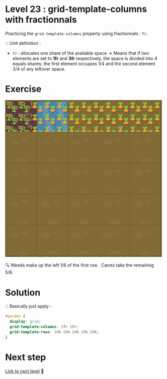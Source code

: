 # Level 23 : grid-template-columns with fractionnals

Practicing the `grid-template-columns` property using fractionnals : `fr`.

:bulb: Unit definition : 
- `fr` : allocates one share of the available space
  &rarr; Means that if two elements are set to **1fr** and **3fr** respectively, the space is divided into 4 equals shares; the first element occupies 1/4 and the second element 3/4 of any leftover space.

# Exercise

![level 23](./level23.png)

:mag: Weeds make up the left 1/6 of the first row . Carots take the remaining 5/6.

# Solution

:bulb: Basically just apply : 

```css
#garden {
  display: grid;
  grid-template-columns: 1fr 5fr;
  grid-template-rows: 20% 20% 20% 20% 20%;
}
```

# Next step

[Link to next level](./level24.md) :muscle:

